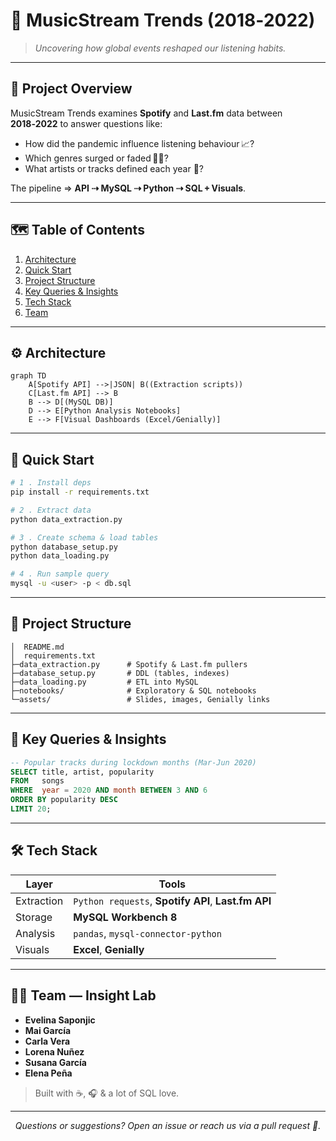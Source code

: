 # 🎵 MusicStream Trends (2018‑2022)

> *Uncovering how global events reshaped our listening habits.*

---

## 📌 Project Overview

MusicStream Trends examines **Spotify** and **Last.fm** data between **2018‑2022** to answer questions like:

* How did the pandemic influence listening behaviour 📈?
* Which genres surged or faded 🎸🎹?
* What artists or tracks defined each year 👑?

The pipeline ⇒ **API ⇢ MySQL ⇢ Python ⇢ SQL + Visuals**.

---

## 🗺️ Table of Contents

1. [Architecture](#-architecture)
2. [Quick Start](#-quick-start)
3. [Project Structure](#-project-structure)
4. [Key Queries & Insights](#-key-queries--insights)
5. [Tech Stack](#-tech-stack)
6. [Team](#-team)

---

## ⚙️ Architecture

```mermaid
graph TD
    A[Spotify API] -->|JSON| B((Extraction scripts))
    C[Last.fm API] --> B
    B --> D[(MySQL DB)]
    D --> E[Python Analysis Notebooks]
    E --> F[Visual Dashboards (Excel/Genially)]
```

---

## 🚀 Quick Start

```bash
# 1 . Install deps
pip install -r requirements.txt

# 2 . Extract data
python data_extraction.py

# 3 . Create schema & load tables
python database_setup.py
python data_loading.py

# 4 . Run sample query
mysql -u <user> -p < db.sql
```

---

## 📂 Project Structure

```
│  README.md
│  requirements.txt
├─data_extraction.py      # Spotify & Last.fm pullers
├─database_setup.py       # DDL (tables, indexes)
├─data_loading.py         # ETL into MySQL
├─notebooks/              # Exploratory & SQL notebooks
└─assets/                 # Slides, images, Genially links
```

---

## 🔑 Key Queries & Insights

```sql
-- Popular tracks during lockdown months (Mar‑Jun 2020)
SELECT title, artist, popularity
FROM   songs
WHERE  year = 2020 AND month BETWEEN 3 AND 6
ORDER BY popularity DESC
LIMIT 20;
```

---

## 🛠️ Tech Stack

| Layer      | Tools                                               |
| ---------- | --------------------------------------------------- |
| Extraction | `Python requests`, **Spotify API**, **Last.fm API** |
| Storage    | **MySQL Workbench 8**                               |
| Analysis   | `pandas`, `mysql‑connector‑python`                  |
| Visuals    | **Excel**, **Genially**                             |

---

## 👩‍💻 Team — **Insight Lab**

* **Evelina Saponjic**
* **Mai García**
* **Carla Vera**
* **Lorena Nuñez**
* **Susana García**
* **Elena Peña**

> Built with ☕, 🎧 & a lot of SQL love.

---

<p align="center"><em>Questions or suggestions? Open an issue or reach us via a pull request 🙌.</em></p>
